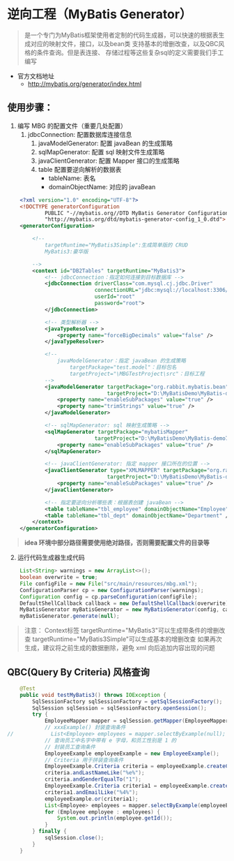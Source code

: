 # 逆向工程（MyBatis Generator）
> 是一个专门为MyBatis框架使用者定制的代码生成器，可以快速的根据表生成对应的映射文件，接口，以及bean类
> 支持基本的增删改查，以及QBC风格的条件查询。但是表连接、 存储过程等这些复杂sql的定义需要我们手工编写 
- 官方文档地址
  - http://mybatis.org/generator/index.html 

## 使用步骤：
1. 编写 MBG 的配置文件（重要几处配置）
    1. jdbcConnection: 配置数据库连接信息
        1. javaModelGenerator: 配置 javaBean 的生成策略
        2. sqlMapGenerator: 配置 sql 映射文件生成策略
        3. javaClientGenerator: 配置 Mapper 接口的生成策略
        4. table 配置要逆向解析的数据表
            - tableName: 表名
            - domainObjectName: 对应的 javaBean
```xml
    <?xml version="1.0" encoding="UTF-8"?>
    <!DOCTYPE generatorConfiguration
            PUBLIC "-//mybatis.org//DTD MyBatis Generator Configuration 1.0//EN"
            "http://mybatis.org/dtd/mybatis-generator-config_1_0.dtd">
    <generatorConfiguration>

        <!--
            targetRuntime="MyBatis3Simple":生成简单版的 CRUD
            MyBatis3:豪华版

        -->
        <context id="DB2Tables" targetRuntime="MyBatis3">
            <!-- jdbcConnection：指定如何连接到目标数据库 -->
            <jdbcConnection driverClass="com.mysql.cj.jdbc.Driver"
                            connectionURL="jdbc:mysql://localhost:3306/mybatis?allowMultiQueries=true"
                            userId="root"
                            password="root">
            </jdbcConnection>

            <!-- 类型解析器 -->
            <javaTypeResolver >
                <property name="forceBigDecimals" value="false" />
            </javaTypeResolver>

            <!--
                javaModelGenerator：指定 javaBean 的生成策略
                    targetPackage="test.model"：目标包名
                    targetProject="\MBGTestProject\src"：目标工程
            -->
            <javaModelGenerator targetPackage="org.rabbit.mybatis.bean"
                                targetProject="D:\MyBatisDemo\MyBatis-demo7\src\main\java">
                <property name="enableSubPackages" value="true" />
                <property name="trimStrings" value="true" />
            </javaModelGenerator>

            <!-- sqlMapGenerator: sql 映射生成策略 -->
            <sqlMapGenerator targetPackage="mybatisMapper"
                            targetProject="D:\MyBatisDemo\MyBatis-demo7\src\main\resources">
                <property name="enableSubPackages" value="true" />
            </sqlMapGenerator>

            <!-- javaClientGenerator: 指定 mapper 接口所在的位置 -->
            <javaClientGenerator type="XMLMAPPER" targetPackage="org.rabbit.mybatis.dao"
                                targetProject="D:\MyBatisDemo\MyBatis-demo7\src\main\java">
                <property name="enableSubPackages" value="true" />
            </javaClientGenerator>

            <!-- 指定要逆向分析哪些表：根据表创建 javaBean -->
            <table tableName="tbl_employee" domainObjectName="Employee" />
            <table tableName="tbl_dept" domainObjectName="Department" />
        </context>
    </generatorConfiguration>
```

> **idea 环境中部分路径需要使用绝对路径，否则需要配置文件的目录等**

2. 运行代码生成器生成代码
```java
    List<String> warnings = new ArrayList<>();
    boolean overwrite = true;
    File configFile = new File("src/main/resources/mbg.xml");
    ConfigurationParser cp = new ConfigurationParser(warnings);
    Configuration config = cp.parseConfiguration(configFile);
    DefaultShellCallback callback = new DefaultShellCallback(overwrite);
    MyBatisGenerator myBatisGenerator = new MyBatisGenerator(config, callback, warnings);
    myBatisGenerator.generate(null);
```

> 注意：
> Context标签
> targetRuntime="MyBatis3"可以生成带条件的增删改查
> targetRuntime="MyBatis3Simple"可以生成基本的增删改查
> 如果再次生成，建议将之前生成的数据删除，避免 xml 向后追加内容出现的问题

## QBC(Query By Criteria) 风格查询
```java
    @Test
    public void testMyBatis3() throws IOException {
        SqlSessionFactory sqlSessionFactory = getSqlSessionFactory();
        SqlSession sqlSession = sqlSessionFactory.openSession();
        try {
            EmployeeMapper mapper = sqlSession.getMapper(EmployeeMapper.class);
            // xxxExample() 封装查询条件
//            List<Employee> employees = mapper.selectByExample(null);
            // 查询员工中名字中带有 e 字母，和员工性别是 1 的
            // 封装员工查询条件
            EmployeeExample employeeExample = new EmployeeExample();
            // Criteria 用于拼装查询条件
            EmployeeExample.Criteria criteria = employeeExample.createCriteria();
            criteria.andLastNameLike("%e%");
            criteria.andGenderEqualTo("1");
            EmployeeExample.Criteria criteria1 = employeeExample.createCriteria();
            criteria1.andEmailLike("%4%");
            employeeExample.or(criteria1);
            List<Employee> employees = mapper.selectByExample(employeeExample);
            for (Employee employee : employees) {
                System.out.println(employee.getId());
            }
        } finally {
            sqlSession.close();
        }
    }
```
